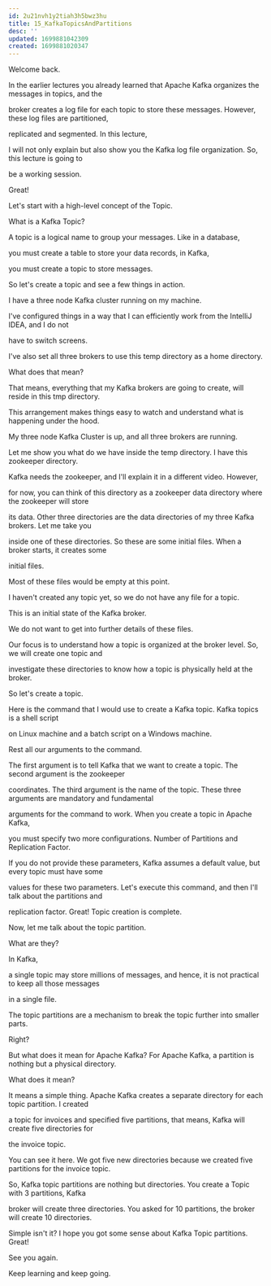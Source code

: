 ```yaml
---
id: 2u21nvh1y2tiah3h5bwz3hu
title: 15_KafkaTopicsAndPartitions
desc: ''
updated: 1699881042309
created: 1699881020347
---
```

Welcome back.

In the earlier lectures you already learned that Apache Kafka organizes the messages in topics, and the

broker creates a log file for each topic to store these messages. However, these log files are partitioned,

replicated and segmented. In this lecture,

I will not only explain but also show you the Kafka log file organization. So, this lecture is going to

be a working session.

Great!

Let's start with a high-level concept of the Topic.

What is a Kafka Topic?

A topic is a logical name to group your messages. Like in a database,

you must create a table to store your data records, in Kafka,

you must create a topic to store messages.

So let's create a topic and see a few things in action.

I have a three node Kafka cluster running on my machine.

I've configured things in a way that I can efficiently work from the IntelliJ IDEA, and I do not

have to switch screens.

I've also set all three brokers to use this temp directory as a home directory.

What does that mean?

That means, everything that my Kafka brokers are going to create, will reside in this tmp directory.

This arrangement makes things easy to watch and understand what is happening under the hood.

My three node Kafka Cluster is up, and all three brokers are running.

Let me show you what do we have inside the temp directory. I have this zookeeper directory.

Kafka needs the zookeeper, and I'll explain it in a different video. However,

for now, you can think of this directory as a zookeeper data directory where the zookeeper will store

its data. Other three directories are the data directories of my three Kafka brokers. Let me take you

inside one of these directories. So these are some initial files. When a broker starts, it creates some

initial files.

Most of these files would be empty at this point.

I haven't created any topic yet, so we do not have any file for a topic.

This is an initial state of the Kafka broker.

We do not want to get into further details of these files.

Our focus is to understand how a topic is organized at the broker level. So, we will create one topic and

investigate these directories to know how a topic is physically held at the broker.

So let's create a topic.

Here is the command that I would use to create a Kafka topic. Kafka topics is a shell script

on Linux machine and a batch script on a Windows machine.

Rest all our arguments to the command.

The first argument is to tell Kafka that we want to create a topic. The second argument is the zookeeper

coordinates. The third argument is the name of the topic. These three arguments are mandatory and fundamental

arguments for the command to work. When you create a topic in Apache Kafka,

you must specify two more configurations. Number of Partitions and Replication Factor.

If you do not provide these parameters, Kafka assumes a default value, but every topic must have some

values for these two parameters. Let's execute this command, and then I'll talk about the partitions and

replication factor. Great! Topic creation is complete.

Now, let me talk about the topic partition.

What are they?

In Kafka,

a single topic may store millions of messages, and hence, it is not practical to keep all those messages

in a single file.

The topic partitions are a mechanism to break the topic further into smaller parts.

Right?

But what does it mean for Apache Kafka? For Apache Kafka, a partition is nothing but a physical directory.

What does it mean?

It means a simple thing. Apache Kafka creates a separate directory for each topic partition. I created

a topic for invoices and specified five partitions, that means, Kafka will create five directories for

the invoice topic.

You can see it here. We got five new directories because we created five partitions for the invoice topic.

So, Kafka topic partitions are nothing but directories. You create a Topic with 3 partitions, Kafka

broker will create three directories. You asked for 10 partitions, the broker will create 10 directories.

Simple isn't it? I hope you got some sense about Kafka Topic partitions. Great!

See you again.

Keep learning and keep going.